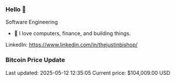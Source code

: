 ### Hello 🤙  

Software Engineering

- 🔭 I love computers, finance, and building things.
  
LinkedIn: https://www.linkedin.com/in/thejustinbishop/  



### Bitcoin Price Update
Last updated: 2025-05-12 12:35:05
Current price: $104,009.00 USD
